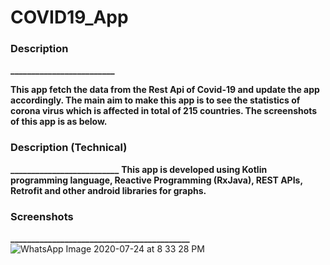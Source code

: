 # COVID19_App
### Description
**_________________________**

**This app fetch the data from the Rest Api of Covid-19 and update the app accordingly. The main aim to make this app is to see the statistics of corona virus which is affected in total of 215 countries. The screenshots of this app is as below.**

### Description (Technical)
**__________________________**
**This app is developed using Kotlin programming language, Reactive Programming (RxJava), REST APIs, Retrofit and other android libraries for graphs.** 

### Screenshots
**___________________________________________**
![WhatsApp Image 2020-07-24 at 8 33 28 PM](https://user-images.githubusercontent.com/47896958/88424854-9beafa80-cdee-11ea-8d81-f2bcce55ddda.jpeg)
